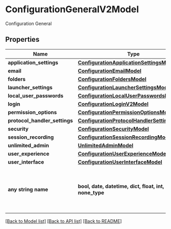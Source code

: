 # ConfigurationGeneralV2Model

Configuration General

## Properties
Name | Type | Description | Notes
------------ | ------------- | ------------- | -------------
**application_settings** | [**ConfigurationApplicationSettingsModel**](ConfigurationApplicationSettingsModel.md) |  | [optional] 
**email** | [**ConfigurationEmailModel**](ConfigurationEmailModel.md) |  | [optional] 
**folders** | [**ConfigurationFoldersModel**](ConfigurationFoldersModel.md) |  | [optional] 
**launcher_settings** | [**ConfigurationLauncherSettingsModel**](ConfigurationLauncherSettingsModel.md) |  | [optional] 
**local_user_passwords** | [**ConfigurationLocalUserPasswordsModel**](ConfigurationLocalUserPasswordsModel.md) |  | [optional] 
**login** | [**ConfigurationLoginV2Model**](ConfigurationLoginV2Model.md) |  | [optional] 
**permission_options** | [**ConfigurationPermissionOptionsModel**](ConfigurationPermissionOptionsModel.md) |  | [optional] 
**protocol_handler_settings** | [**ConfigurationProtocolHandlerSettingsModel**](ConfigurationProtocolHandlerSettingsModel.md) |  | [optional] 
**security** | [**ConfigurationSecurityModel**](ConfigurationSecurityModel.md) |  | [optional] 
**session_recording** | [**ConfigurationSessionRecordingModel**](ConfigurationSessionRecordingModel.md) |  | [optional] 
**unlimited_admin** | [**UnlimitedAdminModel**](UnlimitedAdminModel.md) |  | [optional] 
**user_experience** | [**ConfigurationUserExperienceModel**](ConfigurationUserExperienceModel.md) |  | [optional] 
**user_interface** | [**ConfigurationUserInterfaceModel**](ConfigurationUserInterfaceModel.md) |  | [optional] 
**any string name** | **bool, date, datetime, dict, float, int, list, str, none_type** | any string name can be used but the value must be the correct type | [optional]

[[Back to Model list]](../README.md#documentation-for-models) [[Back to API list]](../README.md#documentation-for-api-endpoints) [[Back to README]](../README.md)


